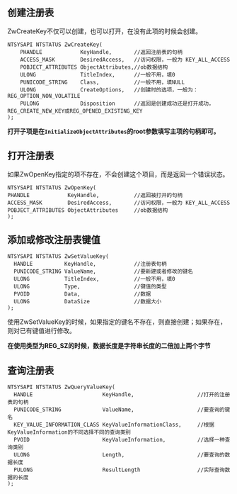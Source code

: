 ## 创建注册表

ZwCreateKey不仅可以创建，也可以打开，在没有此项的时候会创建。
```
NTSYSAPI NTSTATUS ZwCreateKey(
	PHANDLE            KeyHandle,		//返回注册表的句柄
	ACCESS_MASK        DesiredAccess,	//访问权限，一般为 KEY_ALL_ACCESS
	POBJECT_ATTRIBUTES ObjectAttributes,//ob数据结构
	ULONG              TitleIndex,		//一般不用，填0
	PUNICODE_STRING    Class,			//一般不用，填NULL
	ULONG              CreateOptions,	//创建时的选项，一般为：REG_OPTION_NON_VOLATILE
	PULONG             Disposition		//返回是创建成功还是打开成功，REG_CREATE_NEW_KEY或REG_OPENED_EXISTING_KEY
);
```
**打开子项是在`InitializeObjectAttributes`的root参数填写主项的句柄即可。**

## 打开注册表

如果ZwOpenKey指定的项不存在，不会创建这个项目，而是返回一个错误状态。

```
NTSYSAPI NTSTATUS ZwOpenKey(
PHANDLE            KeyHandle,			//返回被打开的句柄
ACCESS_MASK        DesiredAccess,		//访问权限，一般为 KEY_ALL_ACCESS
POBJECT_ATTRIBUTES ObjectAttributes		//ob数据结构
);
```

## 添加或修改注册表键值

```
NTSYSAPI NTSTATUS ZwSetValueKey(
  HANDLE          KeyHandle,			//注册表句柄
  PUNICODE_STRING ValueName,			//要新建或者修改的键名
  ULONG           TitleIndex,			//一般不用，填0
  ULONG           Type,					//键值的类型
  PVOID           Data,					//数据
  ULONG           DataSize				//数据大小
);
```

使用ZwSetValueKey的时候，如果指定的键名不存在，则直接创建；如果存在，则对已有键值进行修改。

**在使用类型为REG_SZ的时候，数据长度是字符串长度的二倍加上两个字节**


## 查询注册表

```
NTSYSAPI NTSTATUS ZwQueryValueKey(
  HANDLE                      KeyHandle,					//打开的注册表的句柄
  PUNICODE_STRING             ValueName,					//要查询的键名
  KEY_VALUE_INFORMATION_CLASS KeyValueInformationClass,		//根据KeyValueInformation的不同选择不同的查询类别
  PVOID                       KeyValueInformation,			//选择一种查询类别
  ULONG                       Length,						//要查询的数据长度
  PULONG                      ResultLength					//实际查询数据的长度
);
```

